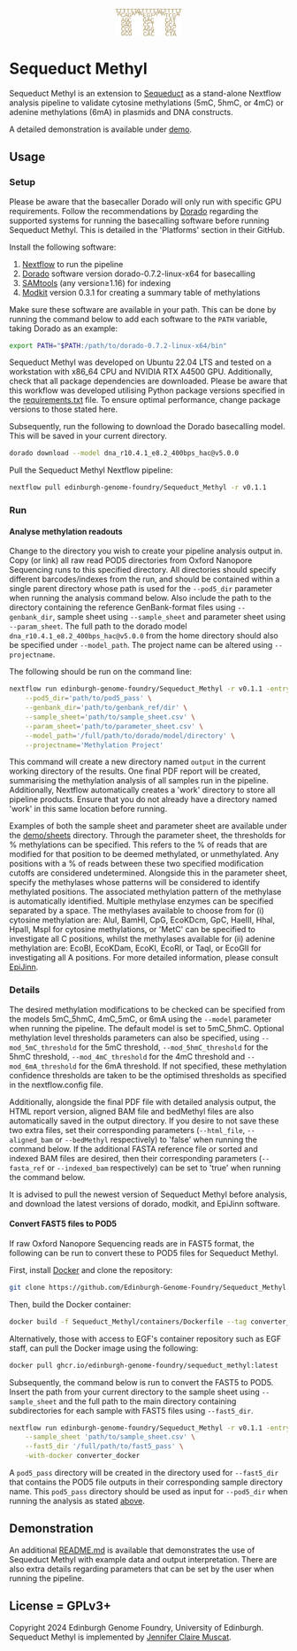 <p align="center">
<img alt="Sequeduct Methyl logo" title="Sequeduct Methyl" src="images/logo.png" width="120">
</p>


# Sequeduct Methyl

Sequeduct Methyl is an extension to [Sequeduct](https://github.com/Edinburgh-Genome-Foundry/Sequeduct) as a stand-alone Nextflow analysis pipeline to validate cytosine methylations (5mC, 5hmC, or 4mC) or adenine methylations (6mA) in plasmids and DNA constructs.

A detailed demonstration is available under [demo](https://github.com/Edinburgh-Genome-Foundry/Sequeduct_Methyl/tree/main/demo).

## Usage

### Setup

Please be aware that the basecaller Dorado will only run with specific GPU requirements. Follow the recommendations by [Dorado](https://github.com/nanoporetech/dorado) regarding the supported systems for running the basecalling software before running Sequeduct Methyl. This is detailed in the 'Platforms' section in their GitHub.

Install the following software:

1. [Nextflow](https://www.nextflow.io/) to run the pipeline
2. [Dorado](https://github.com/nanoporetech/dorado) software version dorado-0.7.2-linux-x64 for basecalling
3. [SAMtools](https://github.com/samtools/samtools) (any version≥1.16) for indexing
4. [Modkit](https://github.com/nanoporetech/modkit) version 0.3.1 for creating a summary table of methylations

Make sure these software are available in your path. This can be done by running the command below to add each software to the `PATH` variable, taking Dorado as an example:

```bash
export PATH="$PATH:/path/to/dorado-0.7.2-linux-x64/bin"
```

Sequeduct Methyl was developed on Ubuntu 22.04 LTS and tested on a workstation with x86_64 CPU and NVIDIA RTX A4500 GPU. Additionally, check that all package dependencies are downloaded. Please be aware that this workflow was developed utilising Python package versions specified in the [requirements.txt](https://github.com/Edinburgh-Genome-Foundry/Sequeduct_Methyl/blob/main/requirements.txt) file. To ensure optimal performance, change package versions to those stated here.

Subsequently, run the following to download the Dorado basecalling model. This will be saved in your current directory.

```bash
dorado download --model dna_r10.4.1_e8.2_400bps_hac@v5.0.0
```

Pull the Sequeduct Methyl Nextflow pipeline:

```bash
nextflow pull edinburgh-genome-foundry/Sequeduct_Methyl -r v0.1.1
```

### Run

#### Analyse methylation readouts

Change to the directory you wish to create your pipeline analysis output in. Copy (or link) all raw read POD5 directories from Oxford Nanopore Sequencing runs to this specified directory. All directories should specify different barcodes/indexes from the run, and should be contained within a single parent directory whose path is used for the `--pod5_dir` parameter when running the analysis command below. Also include the path to the directory containing the reference GenBank-format files using `--genbank_dir`, sample sheet using `--sample_sheet` and parameter sheet using `--param_sheet`. The full path to the dorado model `dna_r10.4.1_e8.2_400bps_hac@v5.0.0` from the home directory should also be specified under `--model_path`. The project name can be altered using `--projectname`.

The following should be run on the command line:

```bash
nextflow run edinburgh-genome-foundry/Sequeduct_Methyl -r v0.1.1 -entry analysis \
    --pod5_dir='path/to/pod5_pass' \
    --genbank_dir='path/to/genbank_ref/dir' \
    --sample_sheet='path/to/sample_sheet.csv' \
    --param_sheet='path/to/parameter_sheet.csv' \
    --model_path='/full/path/to/dorado/model/directory' \
    --projectname='Methylation Project'
```

This command will create a new directory named `output` in the current working directory of the results. One final PDF report will be created, summarising the methylation analysis of all samples run in the pipeline. Additionally, Nextflow automatically creates a 'work' directory to store all pipeline products. Ensure that you do not already have a directory named 'work' in this same location before running.

Examples of both the sample sheet and parameter sheet are available under the [demo/sheets](https://github.com/Edinburgh-Genome-Foundry/Sequeduct_Methyl/tree/main/demo/sheets) directory. Through the parameter sheet, the thresholds for % methylations can be specified. This refers to the % of reads that are modified for that position to be deemed methylated, or unmethylated. Any positions with a % of reads between these two specified modification cutoffs are considered undetermined. Alongside this in the parameter sheet, specify the methylases whose patterns will be considered to identify methylated positions. The associated methylation pattern of the methylase is automatically identified. Multiple methylase enzymes can be specified separated by a space. The methylases available to choose from for (i) cytosine methylation are: AluI, BamHI, CpG, EcoKDcm, GpC, HaeIII, Hhal, HpaII, MspI for cytosine methylations, or 'MetC' can be specified to investigate all C positions, whilst the methylases available for (ii) adenine methylation are: EcoBI, EcoKDam, EcoKI, EcoRI, or TaqI, or EcoGII for investigating all A positions. For more detailed information, please consult [EpiJinn](https://github.com/Edinburgh-Genome-Foundry/EpiJinn).

### Details

The desired methylation modifications to be checked can be specified from the models 5mC_5hmC, 4mC_5mC, or 6mA using the `--model` parameter when running the pipeline. The default model is set to 5mC_5hmC. Optional methylation level thresholds parameters can also be specified, using `--mod_5mC_threshold` for the 5mC threshold, `--mod_5hmC_threshold` for the 5hmC threshold, `--mod_4mC_threshold` for the 4mC threshold and `--mod_6mA_threshold` for the 6mA threshold. If not specified, these methylation confidence thresholds are taken to be the optimised thresholds as specified in the nextflow.config file. 

Additionally, alongside the final PDF file with detailed analysis output, the HTML report version, aligned BAM file and bedMethyl files are also automatically saved in the output directory. If you desire to not save these two extra files, set their corresponding parameters (`--html_file`, `--aligned_bam` or `--bedMethyl` respectively) to 'false' when running the command below. If the additional FASTA reference file or sorted and indexed BAM files are desired, then their corresponding parameters (`--fasta_ref` or `--indexed_bam` respectively) can be set to 'true' when running the command below.

It is advised to pull the newest version of Sequeduct Methyl before analysis, and download the latest versions of dorado, modkit, and EpiJinn software.

#### Convert FAST5 files to POD5

If raw Oxford Nanopore Sequencing reads are in FAST5 format, the following can be run to convert these to POD5 files for Sequeduct Methyl.

First, install [Docker](https://www.docker.com/) and clone the repository:

```bash
git clone https://github.com/Edinburgh-Genome-Foundry/Sequeduct_Methyl.git
```

Then, build the Docker container:

```bash
docker build -f Sequeduct_Methyl/containers/Dockerfile --tag converter_docker .
```

Alternatively, those with access to EGF's container repository such as EGF staff, can pull the Docker image using the following:

```bash
docker pull ghcr.io/edinburgh-genome-foundry/sequeduct_methyl:latest
```

Subsequently, the command below is run to convert the FAST5 to POD5. Insert the path from your current directory to the sample sheet using `--sample_sheet` and the full path to the main directory containing subdirectories for each sample with FAST5 files using `--fast5_dir`.

```bash
nextflow run edinburgh-genome-foundry/Sequeduct_Methyl -r v0.1.1 -entry converter \
    --sample_sheet 'path/to/sample_sheet.csv' \
    --fast5_dir '/full/path/to/fast5_pass' \
    -with-docker converter_docker
```

A `pod5_pass` directory will be created in the directory used for `--fast5_dir` that contains the POD5 file outputs in their corresponding sample directory name. This `pod5_pass` directory should be used as input for `--pod5_dir` when running the analysis as stated [above](https://github.com/Edinburgh-Genome-Foundry/Sequeduct_Methyl/tree/main?tab=readme-ov-file#convert-fast5-files-to-pod5).

## Demonstration

An additional [README.md](https://github.com/Edinburgh-Genome-Foundry/Sequeduct_Methyl/tree/main/demo/README.md) is available that demonstrates the use of Sequeduct Methyl with example data and output interpretation. There are also extra details regarding parameters that can be set by the user when running the pipeline.

## License = GPLv3+

Copyright 2024 Edinburgh Genome Foundry, University of Edinburgh. Sequeduct Methyl is implemented by [Jennifer Claire Muscat](https://github.com/jennycmuscat).